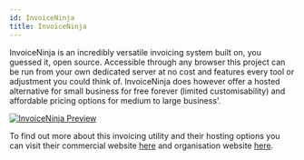 ```yaml
---
id: InvoiceNinja
title: InvoiceNinja
---
```


InvoiceNinja is an incredibly versatile invoicing system built on, you guessed it, open source. Accessible through any browser this project can be run from your own dedicated server at no cost and features every tool or adjustment you could think of. InvoiceNinja does however offer a hosted alternative for small business for free forever (limited customisability) and affordable pricing options for medium to large business'. 

[<img alt="InvoiceNinja Preview" src="/img/InvoiceNinja.png" />](https://www.invoiceninja.com/)

To find out more about this invoicing utility and their hosting options you can visit their commercial website [here](https://www.invoiceninja.com/) and organisation website [here](https://www.invoiceninja.org/).
